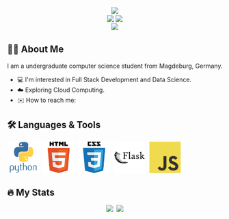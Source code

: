 <div align="center">
  <img src="https://github.com/leonardKleber.png" width="150"/>
  
  <div>
    <img src="https://img.shields.io/badge/LinkedIn-blue?style=for-the-badge&logo=linkedin&logoColor=white"/>
    <img src="https://img.shields.io/badge/Website-grey?style=for-the-badge&logo=firefox&logoColor=white"/>
  </div>
  
  <img src="https://komarev.com/ghpvc/?username=leonardKleber"/>
</div>

## 👨‍💻 About Me
I am a undergraduate computer science student from Magdeburg, Germany.
- 💻 I'm interested in Full Stack Development and Data Science.
- ☁️ Exploring Cloud Computing.
- ✉️ How to reach me:

## 🛠️ Languages & Tools
<div>
  <img src="https://github.com/devicons/devicon/blob/master/icons/python/python-original-wordmark.svg" width="75" height="75"/>&nbsp;
  <img src="https://github.com/devicons/devicon/blob/master/icons/html5/html5-original-wordmark.svg" width="75" height="75"/>&nbsp;
  <img src="https://github.com/devicons/devicon/blob/master/icons/css3/css3-original-wordmark.svg" width="75" height="75"/>&nbsp;
  <img src="https://github.com/devicons/devicon/blob/master/icons/flask/flask-original-wordmark.svg" width="75" height="75"/>&nbsp;
  <img src="https://github.com/devicons/devicon/blob/master/icons/javascript/javascript-original.svg" width="75" height="75"/>&nbsp;
</div>

## 🔥 My Stats
<div align="center">
  <img height="175" src="https://github-readme-stats.vercel.app/api/top-langs/?username=leonardKleber&layout=compact&theme=dark"/>&nbsp;
  <img height="175" src="http://github-readme-streak-stats.herokuapp.com?user=leonardKleber&theme=dark&background=121212"/>
</div>
